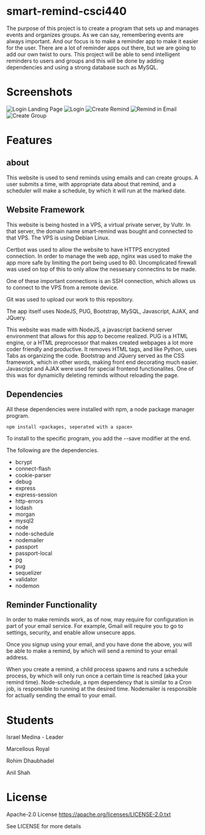# smart-remind-csci440
The purpose of this project is to create a program that sets up and manages events and organizes groups. As we can say, remembering events are always important. And our focus is to make a reminder app to make it easier for the user. There are a lot of reminder apps out there, but we are going to add our own twist to ours. This project will be able to send intelligent reminders to users and groups and this will be done by adding dependencies and using a strong database such as MySQL.

# Screenshots
![Login Landing Page](/screenshots/smart-remind_homepage.png?raw=true "Landing Page")
![Login](/screenshots/smart-remind_login.png?raw=true "Login Page")
![Create Remind](/screenshots/smart-remind_createRemind.png?raw=true "Create Remind")
![Remind in Email](/screenshots/smart-remind_notification.png?raw=true "Remind Email Notification")
![Create Group](/screenshots/smart-remind_createGroup.png?raw=true "Create Group")

# Features

## about
This website is used to send reminds using emails and can create groups. A user submits a time, with appropriate data about that remind, and a scheduler will make a schedule, by which it will run at the marked date.

## Website Framework

This website is being hosted in a VPS, a virtual private server, by Vultr. In that server, the domain name smart-remind was bought and connected to that VPS. The VPS is using Debian Linux. 

Certbot was used to allow the website to have HTTPS encrypted connection. In order to manage the web app, nginx was used to make the app more safe by limiting the port being used to 80. Uncomplicated firewall was used on top of this to only allow the nessesary connectins to be made. 

One of these important connections is an SSH connection, which allows us to connect to the VPS from a remote device.

Git was used to upload our work to this repository.

The app itself uses NodeJS, PUG, Bootstrap, MySQL, Javascript, AJAX, and JQuery. 

This website was made with NodeJS, a javascript backend server environment that allows for this app to become realized.
PUG is a HTML engine, or a HTML preprocessor that makes created webpages a lot more coder friendly and productive. It removes HTML tags, and like Python, uses Tabs as organizing the code.
Bootstrap and JQuery served as the CSS framework, which in other words, making front end decorating much easier.
Javascript and AJAX were used for special frontend functionalites. One of this was for dynamiclly deleting reminds without reloading the page.

## Dependencies

All these dependencies were installed with npm, a node package manager program.

```
npm install <packages, seperated with a space> 
```

To install to the specific program, you add the --save modifier at the end.

The following are the dependencies.

* bcrypt    
* connect-flash
* cookie-parser
* debug
* express
* express-session
* http-errors
* lodash
* morgan
* mysql2
* node
* node-schedule
* nodemailer
* passport
* passport-local
* pg
* pug
* sequelizer
* validator
* nodemon

## Reminder Functionality

In order to make reminds work, as of now, may require for configuration in part of your email service. For example, Gmail will require you to go to settings, security, and enable allow unsecure apps. 

Once you signup using your email, and you have done the above, you will be able to make a remind, by which will send a remind to your email address.

When you create a remind, a child process spawns and runs a schedule process, by which will only run once a certain time is reached (aka your remind time). Node-schedule, a npm dependency that is similar to a Cron job, is responsible to running at the desired time. Nodemailer is responsible for actually sending the email to your email.

# Students
Israel Medina - Leader

Marcellous Royal

Rohim Dhaubhadel

Anil Shah

# License

 Apache-2.0 License 
 https://apache.org/licenses/LICENSE-2.0.txt
 
 See LICENSE for more details
